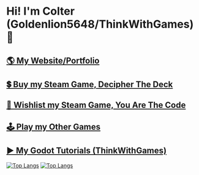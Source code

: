 # Hi! I'm Colter (Goldenlion5648/ThinkWithGames) 👋

## [🌎 My Website/Portfolio](https://goldenlion5648.github.io/)
## [💲  Buy my Steam Game, Decipher The Deck](https://store.steampowered.com/app/3078190/Decipher_The_Deck/)
## [📃 Wishlist my Steam Game, You Are The Code](https://store.steampowered.com/app/3333330/You_Are_The_Code?utm_source=github)
## [🕹 Play my Other Games](https://goldenlion5648.itch.io/)
## [▶ My Godot Tutorials (ThinkWithGames)](https://www.youtube.com/@ThinkWithGames)


[![Top Langs](https://github-readme-stats.vercel.app/api/top-langs/?username=Goldenlion5648&show_icons=true&theme=chartreuse-dark&layout=compact)](https://github.com/Goldenlion5648/)
[![Top Langs](https://github-readme-stats.vercel.app/api?username=goldenlion5648&rank_icon=github&theme=chartreuse-dark&layout=compact)](https://github.com/Goldenlion5648/)


<!--
**Goldenlion5648/goldenlion5648** is a ✨ _special_ ✨ repository because its `README.md` (this file) appears on your GitHub profile.

Here are some ideas to get you started:

- 🔭 I’m currently working on ...
- 🌱 I’m currently learning ...
- 👯 I’m looking to collaborate on ...
- 🤔 I’m looking for help with ...
- 💬 Ask me about ...
- 📫 How to reach me: ...
- 😄 Pronouns: ...
- ⚡ Fun fact: ...
-->
